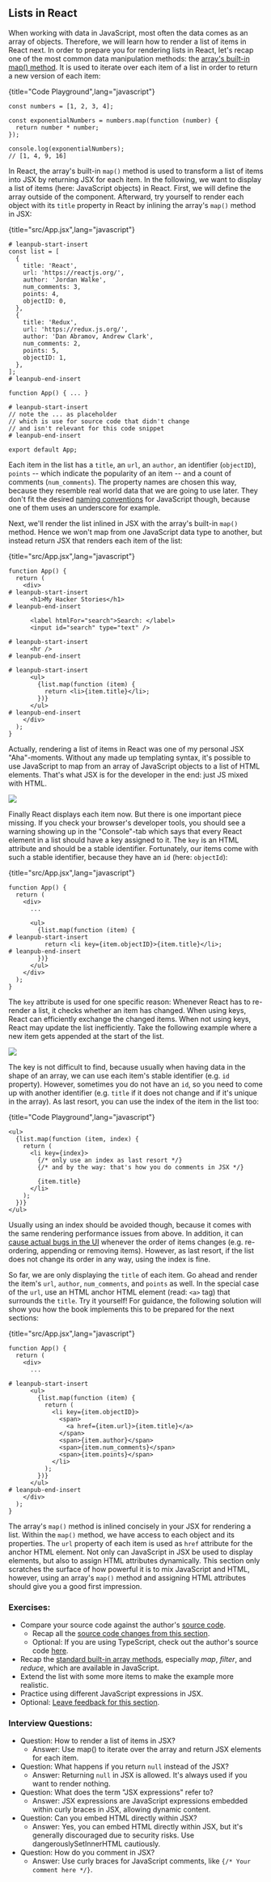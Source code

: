 ## Lists in React

When working with data in JavaScript, most often the data comes as an array of objects. Therefore, we will learn how to render a list of items in React next. In order to prepare you for rendering lists in React, let's recap one of the most common data manipulation methods: the [array's built-in map() method](https://mzl.la/3B3a7tf). It is used to iterate over each item of a list in order to return a new version of each item:

{title="Code Playground",lang="javascript"}
~~~~~~~
const numbers = [1, 2, 3, 4];

const exponentialNumbers = numbers.map(function (number) {
  return number * number;
});

console.log(exponentialNumbers);
// [1, 4, 9, 16]
~~~~~~~

In React, the array's built-in `map()` method is used to transform a list of items into JSX by returning JSX for each item. In the following, we want to display a list of items (here: JavaScript objects) in React. First, we will define the array outside of the component. Afterward, try yourself to render each object with its `title` property in React by inlining the array's `map()` method in JSX:

{title="src/App.jsx",lang="javascript"}
~~~~~~~
# leanpub-start-insert
const list = [
  {
    title: 'React',
    url: 'https://reactjs.org/',
    author: 'Jordan Walke',
    num_comments: 3,
    points: 4,
    objectID: 0,
  },
  {
    title: 'Redux',
    url: 'https://redux.js.org/',
    author: 'Dan Abramov, Andrew Clark',
    num_comments: 2,
    points: 5,
    objectID: 1,
  },
];
# leanpub-end-insert

function App() { ... }

# leanpub-start-insert
// note the ... as placeholder
// which is use for source code that didn't change
// and isn't relevant for this code snippet
# leanpub-end-insert

export default App;
~~~~~~~

Each item in the list has a `title`, an `url`, an `author`, an identifier (`objectID`), `points` -- which indicate the popularity of an item -- and a count of comments (`num_comments`). The property names are chosen this way, because they resemble real world data that we are going to use later. They don't fit the desired [naming conventions](https://www.robinwieruch.de/javascript-naming-conventions/) for JavaScript though, because one of them uses an underscore for example.

Next, we'll render the list inlined in JSX with the array's built-in `map()` method. Hence we won't map from one JavaScript data type to another, but instead return JSX that renders each item of the list:

{title="src/App.jsx",lang="javascript"}
~~~~~~~
function App() {
  return (
    <div>
# leanpub-start-insert
      <h1>My Hacker Stories</h1>
# leanpub-end-insert

      <label htmlFor="search">Search: </label>
      <input id="search" type="text" />

# leanpub-start-insert
      <hr />
# leanpub-end-insert

# leanpub-start-insert
      <ul>
        {list.map(function (item) {
          return <li>{item.title}</li>;
        })}
      </ul>
# leanpub-end-insert
    </div>
  );
}
~~~~~~~

Actually, rendering a list of items in React was one of my personal JSX "Aha"-moments. Without any made up templating syntax, it's possible to use JavaScript to map from an array of JavaScript objects to a list of HTML elements. That's what JSX is for the developer in the end: just JS mixed with HTML.

![](images/jsx-mapping.png)

Finally React displays each item now. But there is one important piece missing. If you check your browser's developer tools, you should see a warning showing up in the "Console"-tab which says that every React element in a list should have a key assigned to it. The `key` is an HTML attribute and should be a stable identifier. Fortunately, our items come with such a stable identifier, because they have an `id` (here: `objectId`):

{title="src/App.jsx",lang="javascript"}
~~~~~~~
function App() {
  return (
    <div>
      ...

      <ul>
        {list.map(function (item) {
# leanpub-start-insert
          return <li key={item.objectID}>{item.title}</li>;
# leanpub-end-insert
        })}
      </ul>
    </div>
  );
}
~~~~~~~

The `key` attribute is used for one specific reason: Whenever React has to re-render a list, it checks whether an item has changed. When using keys, React can efficiently exchange the changed items. When not using keys, React may update the list inefficiently. Take the following example where a new item gets appended at the start of the list.

![](images/react-keys-performance.png)

The key is not difficult to find, because usually when having data in the shape of an array, we can use each item's stable identifier (e.g. `id` property). However, sometimes you do not have an `id`, so you need to come up with another identifier (e.g. `title` if it does not change and if it's unique in the array). As last resort, you can use the index of the item in the list too:

{title="Code Playground",lang="javascript"}
~~~~~~~
<ul>
  {list.map(function (item, index) {
    return (
      <li key={index}>
        {/* only use an index as last resort */}
        {/* and by the way: that's how you do comments in JSX */}

        {item.title}
      </li>
    );
  })}
</ul>
~~~~~~~

Usually using an index should be avoided though, because it comes with the same rendering performance issues from above. In addition, it can [cause actual bugs in the UI](https://www.robinwieruch.de/react-list-key/) whenever the order of items changes (e.g. re-ordering, appending or removing items). However, as last resort, if the list does not change its order in any way, using the index is fine.

So far, we are only displaying the `title` of each item. Go ahead and render the item's `url`, `author`, `num_comments`, and `points` as well. In the special case of the `url`, use an HTML anchor HTML element (read: `<a>` tag) that surrounds the `title`. Try it yourself! For guidance, the following solution will show you how the book implements this to be prepared for the next sections:

{title="src/App.jsx",lang="javascript"}
~~~~~~~
function App() {
  return (
    <div>
      ...

# leanpub-start-insert
      <ul>
        {list.map(function (item) {
          return (
            <li key={item.objectID}>
              <span>
                <a href={item.url}>{item.title}</a>
              </span>
              <span>{item.author}</span>
              <span>{item.num_comments}</span>
              <span>{item.points}</span>
            </li>
          );
        })}
      </ul>
# leanpub-end-insert
    </div>
  );
}
~~~~~~~

The array's `map()` method is inlined concisely in your JSX for rendering a list. Within the `map()` method, we have access to each object and its properties. The `url` property of each item is used as `href` attribute for the anchor HTML element. Not only can JavaScript in JSX be used to display elements, but also to assign HTML attributes dynamically. This section only scratches the surface of how powerful it is to mix JavaScript and HTML, however, using an array's `map()` method and assigning HTML attributes should give you a good first impression.

### Exercises:

* Compare your source code against the author's [source code](https://bit.ly/48YGefo).
  * Recap all the [source code changes from this section](https://bit.ly/3O1N0ZK).
  * Optional: If you are using TypeScript, check out the author's source code [here](https://bit.ly/484qh6p).
* Recap the [standard built-in array methods](https://mzl.la/3b9V9rf), especially *map*, *filter*, and *reduce*, which are available in JavaScript.
* Extend the list with some more items to make the example more realistic.
* Practice using different JavaScript expressions in JSX.
* Optional: [Leave feedback for this section](https://forms.gle/aZmLFjEdSMTk9Thk9).

### Interview Questions:

* Question: How to render a list of items in JSX?
  * Answer: Use map() to iterate over the array and return JSX elements for each item.
* Question: What happens if you return `null` instead of the JSX?
  * Answer: Returning `null` in JSX is allowed. It's always used if you want to render nothing.
* Question: What does the term "JSX expressions" refer to?
  * Answer: JSX expressions are JavaScript expressions embedded within curly braces in JSX, allowing dynamic content.
* Question: Can you embed HTML directly within JSX?
  * Answer: Yes, you can embed HTML directly within JSX, but it's generally discouraged due to security risks. Use dangerouslySetInnerHTML cautiously.
* Question: How do you comment in JSX?
  * Answer: Use curly braces for JavaScript comments, like `{/* Your comment here */}`.
